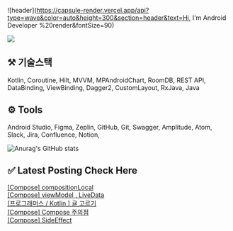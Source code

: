 
![header](https://capsule-render.vercel.app/api?type=wave&color=auto&height=300&section=header&text=Hi, I'm Android Developer %20render&fontSize=90)


<a href="mailto:bvegemilb@gmail.com" target="_blank"><img src="https://img.shields.io/badge/Gmail-c5221f?style=flat-square&logo=Vimeo&logoColor=white"/></a>



## ⚒️ 기술스택

Kotlin, Coroutine, Hilt, MVVM, MPAndroidChart, RoomDB, REST API, DataBinding, ViewBinding, Dagger2, CustomLayout, RxJava, Java




## ⚙️ Tools

Android Studio, Figma, Zeplin, GitHub, Git, Swagger, Amplitude, Atom, Slack, Jira, Confluence, Notion,




![Anurag's GitHub stats](https://github-readme-stats.vercel.app/api?username=eunie9498&show_icons=true&theme=radical)



## ✅  Latest Posting Check Here 

[[Compose] compositionLocal](https://kong-droid.com/entry/Compose-compositionLocal) <br>[[Compose] viewModel , LiveData](https://kong-droid.com/entry/Compose-viewModel) <br>[[프로그래머스 / Kotlin ] 귤 고르기](https://kong-droid.com/entry/%ED%94%84%EB%A1%9C%EA%B7%B8%EB%9E%98%EB%A8%B8%EC%8A%A4-Kotlin-%EA%B7%A4-%EA%B3%A0%EB%A5%B4%EA%B8%B0) <br>[[Compose] Compose 주의점](https://kong-droid.com/entry/Compose-Compose-%EC%A3%BC%EC%9D%98%EC%A0%90) <br>[[Compose] SideEffect](https://kong-droid.com/entry/Compose-SideEffect) <br>